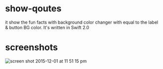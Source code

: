 # show-qoutes

it show the fun facts with background color changer with equal to the label & button BG color. It's written in Swift 2.0

# screenshots
![screen shot 2015-12-01 at 11 51 15 pm](https://cloud.githubusercontent.com/assets/12906173/11509831/71a8f328-9886-11e5-909b-3b3873a3b17b.png)
